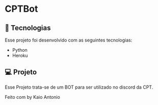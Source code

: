 # CPTBot

## 🚀 Tecnologias

Esse projeto foi desenvolvido com as seguintes tecnologias:

- Python
- Heroku

## 💻 Projeto

Esse Projeto trata-se de um BOT para ser utilizado no discord da CPT.

Feito com by Kaio Antonio
